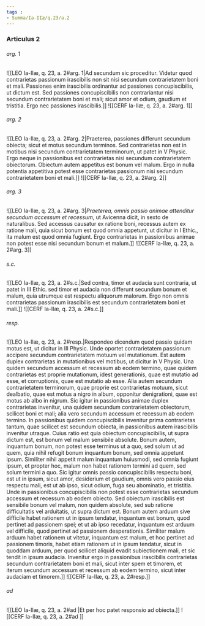 ```yaml
---
tags : 
- Summa/Ia-IIæ/q.23/a.2
---
```


### Articulus 2

###### arg. 1
![[LEO Ia-IIæ, q. 23, a. 2#arg. 1|Ad secundum sic proceditur. Videtur quod contrarietas passionum irascibilis non sit nisi secundum contrarietatem boni et mali. Passiones enim irascibilis ordinantur ad passiones concupiscibilis, ut dictum est. Sed passiones concupiscibilis non contrariantur nisi secundum contrarietatem boni et mali; sicut amor et odium, gaudium et tristitia. Ergo nec passiones irascibilis.]]
![[CERF Ia-IIæ, q. 23, a. 2#arg. 1]]

###### arg. 2
![[LEO Ia-IIæ, q. 23, a. 2#arg. 2|Praeterea, passiones differunt secundum obiecta; sicut et motus secundum terminos. Sed contrarietas non est in motibus nisi secundum contrarietatem terminorum, ut patet in V Physic. Ergo neque in passionibus est contrarietas nisi secundum contrarietatem obiectorum. Obiectum autem appetitus est bonum vel malum. Ergo in nulla potentia appetitiva potest esse contrarietas passionum nisi secundum contrarietatem boni et mali.]]
![[CERF Ia-IIæ, q. 23, a. 2#arg. 2]]

###### arg. 3
![[LEO Ia-IIæ, q. 23, a. 2#arg. 3|*Praeterea, omnis passio animae attenditur secundum accessum et recessum*, ut Avicenna dicit, in sexto de naturalibus. Sed accessus causatur ex ratione boni, recessus autem ex ratione mali, quia sicut bonum est quod omnia appetunt, ut dicitur in I Ethic., ita malum est quod omnia fugiunt. Ergo contrarietas in passionibus animae non potest esse nisi secundum bonum et malum.]]
![[CERF Ia-IIæ, q. 23, a. 2#arg. 3]]

###### s.c.
![[LEO Ia-IIæ, q. 23, a. 2#s.c.|Sed contra, timor et audacia sunt contraria, ut patet in III Ethic. sed timor et audacia non differunt secundum bonum et malum, quia utrumque est respectu aliquorum malorum. Ergo non omnis contrarietas passionum irascibilis est secundum contrarietatem boni et mali.]]
![[CERF Ia-IIæ, q. 23, a. 2#s.c.]]

###### resp.
![[LEO Ia-IIæ, q. 23, a. 2#resp.|Respondeo dicendum quod passio quidam motus est, ut dicitur in III Physic. Unde oportet contrarietatem passionum accipere secundum contrarietatem motuum vel mutationum. Est autem duplex contrarietas in mutationibus vel motibus, ut dicitur in V Physic. Una quidem secundum accessum et recessum ab eodem termino, quae quidem contrarietas est proprie mutationum, idest generationis, quae est mutatio ad esse, et corruptionis, quae est mutatio ab esse. Alia autem secundum contrarietatem terminorum, quae proprie est contrarietas motuum, sicut dealbatio, quae est motus a nigro in album, opponitur denigrationi, quae est motus ab albo in nigrum. Sic igitur in passionibus animae duplex contrarietas invenitur, una quidem secundum contrarietatem obiectorum, scilicet boni et mali; alia vero secundum accessum et recessum ab eodem termino. In passionibus quidem concupiscibilis invenitur prima contrarietas tantum, quae scilicet est secundum obiecta, in passionibus autem irascibilis invenitur utraque. Cuius ratio est quia obiectum concupiscibilis, ut supra dictum est, est bonum vel malum sensibile absolute. Bonum autem, inquantum bonum, non potest esse terminus ut a quo, sed solum ut ad quem, quia nihil refugit bonum inquantum bonum, sed omnia appetunt ipsum. Similiter nihil appetit malum inquantum huiusmodi, sed omnia fugiunt ipsum, et propter hoc, malum non habet rationem termini ad quem, sed solum termini a quo. Sic igitur omnis passio concupiscibilis respectu boni, est ut in ipsum, sicut amor, desiderium et gaudium, omnis vero passio eius respectu mali, est ut ab ipso, sicut odium, fuga seu abominatio, et tristitia. Unde in passionibus concupiscibilis non potest esse contrarietas secundum accessum et recessum ab eodem obiecto. Sed obiectum irascibilis est sensibile bonum vel malum, non quidem absolute, sed sub ratione difficultatis vel arduitatis, ut supra dictum est. Bonum autem arduum sive difficile habet rationem ut in ipsum tendatur, inquantum est bonum, quod pertinet ad passionem spei; et ut ab ipso recedatur, inquantum est arduum vel difficile, quod pertinet ad passionem desperationis. Similiter malum arduum habet rationem ut vitetur, inquantum est malum, et hoc pertinet ad passionem timoris, habet etiam rationem ut in ipsum tendatur, sicut in quoddam arduum, per quod scilicet aliquid evadit subiectionem mali, et sic tendit in ipsum audacia. Invenitur ergo in passionibus irascibilis contrarietas secundum contrarietatem boni et mali, sicut inter spem et timorem, et iterum secundum accessum et recessum ab eodem termino, sicut inter audaciam et timorem.]]
![[CERF Ia-IIæ, q. 23, a. 2#resp.]]

###### ad 
![[LEO Ia-IIæ, q. 23, a. 2#ad |Et per hoc patet responsio ad obiecta.]]
![[CERF Ia-IIæ, q. 23, a. 2#ad ]]

